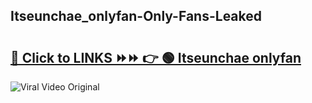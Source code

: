 
 ## Itseunchae_onlyfan-Only-Fans-Leaked

# <h2><a href="https://clipsfans.com/Itseunchae_onlyfan&ref=git">🔗 Click to LINKS ⏩⏩ 👉 🟢 Itseunchae onlyfan </a></h2>

<a href="https://clipsfans.com/Itseunchae_onlyfan&ref=git" rel="nofollow" data-target="animated-image.originalLink"><img src="https://i.ibb.co.com/xMMVF88/686577567.gif" alt="Viral Video Original" style="max-width: 100%; display: inline-block;" data-target="animated-image.originalImage"></a>
